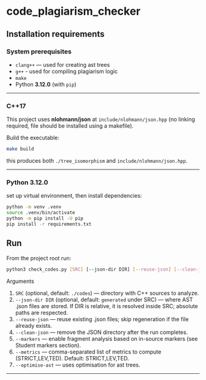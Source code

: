 # code_plagiarism_checker

## Installation requirements

### System prerequisites
- `clang++` — used for creating ast trees
- `g++` - used for compiling plagiarism logic
- `make`
- Python **3.12.0** (with `pip`)

---

### C++17

This project uses **nlohmann/json** at `include/nlohmann/json.hpp` (no linking required, file should be installed using a makefile).

Build the executable:

```bash
make build
```
this produces both `./tree_isomorphism` and `include/nlohmann/json.hpp`.

---

### Python 3.12.0
set up virtual environment, then install dependencies:
```bash
python -m venv .venv
source .venv/bin/activate
python -m pip install -U pip
pip install -r requirements.txt
```

## Run
From the project root run:
```bash
python3 check_codes.py [SRC] [--json-dir DIR] [--reuse-json] [--clean-json] [--markers] [--metrics] [--optimise-ast]
```
Arguments
1. `SRC` (optional, default: `./codes`) — directory with C++ sources to analyze.
2. `--json-dir DIR` (optional, default: `generated` under SRC) — where AST .json files are stored. If DIR is relative, it is resolved inside SRC; absolute paths are respected.
3. `--reuse-json` — reuse existing .json files; skip regeneration if the file already exists.
4. `--clean-json` — remove the JSON directory after the run completes.
5. `--markers` — enable fragment analysis based on in-source markers (see Student markers section).
6. `--metrics` — comma-separated list of metrics to compute (STRICT,LEV,TED). Default: STRICT,LEV,TED.
7. `--optimise-ast` — uses optimisation for ast trees.
---
